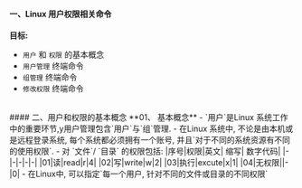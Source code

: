 #### 一、Linux 用户权限相关命令


**目标:**
- `用户` 和 `权限` 的基本概念
- `用户管理` 终端命令
- `组管理` 终端命令
- `修改权限` 终端命令



<br>
#### 二、用户和权限的基本概念
**01、 基本概念**
- `用户`是Linux 系统工作中的重要环节,y用户管理包含`用户`与`组`管理.
- 在Linux 系统中, 不论是由本机或是远程登录系统, 每个系统都必须拥有一个账号, 并且`对于不同的系统资源有不同的使用权限`.
- 对 `文件`/ `目录` 的权限包括:
|序号|权限|英文| 缩写| 数字代码|
|-|-|-|-|-|
|01|读|read|r|4|
|02|写|write|w|2|
|03|执行|excute|x|1|
|04|无权限||-|0|
- 在Linux中, 可以指定`每一个用户, 针对不同的文件或目录的不同权限`

